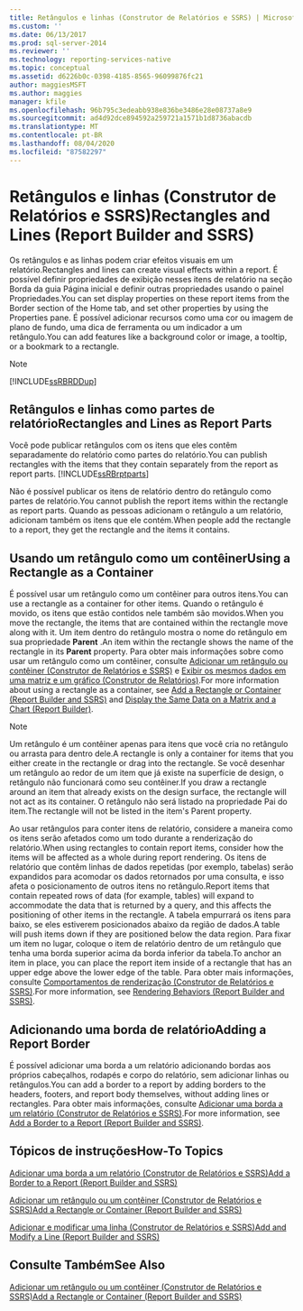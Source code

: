 ```yaml
---
title: Retângulos e linhas (Construtor de Relatórios e SSRS) | Microsoft Docs
ms.custom: ''
ms.date: 06/13/2017
ms.prod: sql-server-2014
ms.reviewer: ''
ms.technology: reporting-services-native
ms.topic: conceptual
ms.assetid: d6226b0c-0398-4185-8565-96099876fc21
author: maggiesMSFT
ms.author: maggies
manager: kfile
ms.openlocfilehash: 96b795c3edeabb938e836be3486e28e08737a8e9
ms.sourcegitcommit: ad4d92dce894592a259721a1571b1d8736abacdb
ms.translationtype: MT
ms.contentlocale: pt-BR
ms.lasthandoff: 08/04/2020
ms.locfileid: "87582297"
---
```

# <a name="rectangles-and-lines-report-builder-and-ssrs"></a><span data-ttu-id="e3563-102">Retângulos e linhas (Construtor de Relatórios e SSRS)</span><span class="sxs-lookup"><span data-stu-id="e3563-102">Rectangles and Lines (Report Builder and SSRS)</span></span>
  <span data-ttu-id="e3563-103">Os retângulos e as linhas podem criar efeitos visuais em um relatório.</span><span class="sxs-lookup"><span data-stu-id="e3563-103">Rectangles and lines can create visual effects within a report.</span></span> <span data-ttu-id="e3563-104">É possível definir propriedades de exibição nesses itens de relatório na seção Borda da guia Página inicial e definir outras propriedades usando o painel Propriedades.</span><span class="sxs-lookup"><span data-stu-id="e3563-104">You can set display properties on these report items from the Border section of the Home tab, and set other properties by using the Properties pane.</span></span> <span data-ttu-id="e3563-105">É possível adicionar recursos como uma cor ou imagem de plano de fundo, uma dica de ferramenta ou um indicador a um retângulo.</span><span class="sxs-lookup"><span data-stu-id="e3563-105">You can add features like a background color or image, a tooltip, or a bookmark to a rectangle.</span></span>  
  
> [!NOTE]  
>  [!INCLUDE[ssRBRDDup](../../includes/ssrbrddup-md.md)]  
  
##  <a name="rectangles-and-lines-as-report-parts"></a><a name="RectanglesLinesReportParts"></a> <span data-ttu-id="e3563-106">Retângulos e linhas como partes de relatório</span><span class="sxs-lookup"><span data-stu-id="e3563-106">Rectangles and Lines as Report Parts</span></span>  
 <span data-ttu-id="e3563-107">Você pode publicar retângulos com os itens que eles contêm separadamente do relatório como partes do relatório.</span><span class="sxs-lookup"><span data-stu-id="e3563-107">You can publish rectangles with the items that they contain separately from the report as report parts.</span></span> [!INCLUDE[ssRBrptparts](../../includes/ssrbrptparts-md.md)]  
  
 <span data-ttu-id="e3563-108">Não é possível publicar os itens de relatório dentro do retângulo como partes de relatório.</span><span class="sxs-lookup"><span data-stu-id="e3563-108">You cannot publish the report items within the rectangle as report parts.</span></span> <span data-ttu-id="e3563-109">Quando as pessoas adicionam o retângulo a um relatório, adicionam também os itens que ele contém.</span><span class="sxs-lookup"><span data-stu-id="e3563-109">When people add the rectangle to a report, they get the rectangle and the items it contains.</span></span>  
  

  
##  <a name="using-a-rectangle-as-a-container"></a><a name="RectangleAsContainer"></a><span data-ttu-id="e3563-110">Usando um retângulo como um contêiner</span><span class="sxs-lookup"><span data-stu-id="e3563-110">Using a Rectangle as a Container</span></span>  
 <span data-ttu-id="e3563-111">É possível usar um retângulo como um contêiner para outros itens.</span><span class="sxs-lookup"><span data-stu-id="e3563-111">You can use a rectangle as a container for other items.</span></span> <span data-ttu-id="e3563-112">Quando o retângulo é movido, os itens que estão contidos nele também são movidos.</span><span class="sxs-lookup"><span data-stu-id="e3563-112">When you move the rectangle, the items that are contained within the rectangle move along with it.</span></span> <span data-ttu-id="e3563-113">Um item dentro do retângulo mostra o nome do retângulo em sua propriedade **Parent** .</span><span class="sxs-lookup"><span data-stu-id="e3563-113">An item within the rectangle shows the name of the rectangle in its **Parent** property.</span></span> <span data-ttu-id="e3563-114">Para obter mais informações sobre como usar um retângulo como um contêiner, consulte [Adicionar um retângulo ou contêiner &#40;Construtor de Relatórios e SSRS&#41;](add-a-rectangle-or-container-report-builder-and-ssrs.md) e [Exibir os mesmos dados em uma matriz e um gráfico &#40;Construtor de Relatórios&#41;](display-the-same-data-on-a-matrix-and-a-chart-report-builder.md).</span><span class="sxs-lookup"><span data-stu-id="e3563-114">For more information about using a rectangle as a container, see [Add a Rectangle or Container &#40;Report Builder and SSRS&#41;](add-a-rectangle-or-container-report-builder-and-ssrs.md) and [Display the Same Data on a Matrix and a Chart &#40;Report Builder&#41;](display-the-same-data-on-a-matrix-and-a-chart-report-builder.md).</span></span>  
  
> [!NOTE]  
>  <span data-ttu-id="e3563-115">Um retângulo é um contêiner apenas para itens que você cria no retângulo ou arrasta para dentro dele.</span><span class="sxs-lookup"><span data-stu-id="e3563-115">A rectangle is only a container for items that you either create in the rectangle or drag into the rectangle.</span></span> <span data-ttu-id="e3563-116">Se você desenhar um retângulo ao redor de um item que já existe na superfície de design, o retângulo não funcionará como seu contêiner.</span><span class="sxs-lookup"><span data-stu-id="e3563-116">If you draw a rectangle around an item that already exists on the design surface, the rectangle will not act as its container.</span></span> <span data-ttu-id="e3563-117">O retângulo não será listado na propriedade Pai do item.</span><span class="sxs-lookup"><span data-stu-id="e3563-117">The rectangle will not be listed in the item's Parent property.</span></span>  
  
 <span data-ttu-id="e3563-118">Ao usar retângulos para conter itens de relatório, considere a maneira como os itens serão afetados como um todo durante a renderização do relatório.</span><span class="sxs-lookup"><span data-stu-id="e3563-118">When using rectangles to contain report items, consider how the items will be affected as a whole during report rendering.</span></span> <span data-ttu-id="e3563-119">Os itens de relatório que contêm linhas de dados repetidas (por exemplo, tabelas) serão expandidos para acomodar os dados retornados por uma consulta, e isso afeta o posicionamento de outros itens no retângulo.</span><span class="sxs-lookup"><span data-stu-id="e3563-119">Report items that contain repeated rows of data (for example, tables) will expand to accommodate the data that is returned by a query, and this affects the positioning of other items in the rectangle.</span></span> <span data-ttu-id="e3563-120">A tabela empurrará os itens para baixo, se eles estiverem posicionados abaixo da região de dados.</span><span class="sxs-lookup"><span data-stu-id="e3563-120">A table will push items down if they are positioned below the data region.</span></span> <span data-ttu-id="e3563-121">Para fixar um item no lugar, coloque o item de relatório dentro de um retângulo que tenha uma borda superior acima da borda inferior da tabela.</span><span class="sxs-lookup"><span data-stu-id="e3563-121">To anchor an item in place, you can place the report item inside of a rectangle that has an upper edge above the lower edge of the table.</span></span> <span data-ttu-id="e3563-122">Para obter mais informações, consulte [Comportamentos de renderização &#40;Construtor de Relatórios e SSRS&#41;](rendering-behaviors-report-builder-and-ssrs.md).</span><span class="sxs-lookup"><span data-stu-id="e3563-122">For more information, see [Rendering Behaviors &#40;Report Builder  and SSRS&#41;](rendering-behaviors-report-builder-and-ssrs.md).</span></span>  
  

  
##  <a name="adding-a-report-border"></a><a name="ReportBorder"></a><span data-ttu-id="e3563-123">Adicionando uma borda de relatório</span><span class="sxs-lookup"><span data-stu-id="e3563-123">Adding a Report Border</span></span>  
 <span data-ttu-id="e3563-124">É possível adicionar uma borda a um relatório adicionando bordas aos próprios cabeçalhos, rodapés e corpo do relatório, sem adicionar linhas ou retângulos.</span><span class="sxs-lookup"><span data-stu-id="e3563-124">You can add a border to a report by adding borders to the headers, footers, and report body themselves, without adding lines or rectangles.</span></span> <span data-ttu-id="e3563-125">Para obter mais informações, consulte [Adicionar uma borda a um relatório &#40;Construtor de Relatórios e SSRS&#41;](add-a-border-to-a-report-report-builder-and-ssrs.md).</span><span class="sxs-lookup"><span data-stu-id="e3563-125">For more information, see [Add a Border to a Report &#40;Report Builder and SSRS&#41;](add-a-border-to-a-report-report-builder-and-ssrs.md).</span></span>  
  

  
##  <a name="how-to-topics"></a><a name="HowTo"></a><span data-ttu-id="e3563-126">Tópicos de instruções</span><span class="sxs-lookup"><span data-stu-id="e3563-126">How-To Topics</span></span>  
 [<span data-ttu-id="e3563-127">Adicionar uma borda a um relatório &#40;Construtor de Relatórios e SSRS&#41;</span><span class="sxs-lookup"><span data-stu-id="e3563-127">Add a Border to a Report &#40;Report Builder and SSRS&#41;</span></span>](add-a-border-to-a-report-report-builder-and-ssrs.md)  
  
 [<span data-ttu-id="e3563-128">Adicionar um retângulo ou um contêiner &#40;Construtor de Relatórios e SSRS&#41;</span><span class="sxs-lookup"><span data-stu-id="e3563-128">Add a Rectangle or Container &#40;Report Builder and SSRS&#41;</span></span>](add-a-rectangle-or-container-report-builder-and-ssrs.md)  
  
 [<span data-ttu-id="e3563-129">Adicionar e modificar uma linha &#40;Construtor de Relatórios e SSRS&#41;</span><span class="sxs-lookup"><span data-stu-id="e3563-129">Add and Modify a Line &#40;Report Builder and SSRS&#41;</span></span>](add-and-modify-a-line-report-builder-and-ssrs.md)  
  
## <a name="see-also"></a><span data-ttu-id="e3563-130">Consulte Também</span><span class="sxs-lookup"><span data-stu-id="e3563-130">See Also</span></span>  
 [<span data-ttu-id="e3563-131">Adicionar um retângulo ou um contêiner &#40;Construtor de Relatórios e SSRS&#41;</span><span class="sxs-lookup"><span data-stu-id="e3563-131">Add a Rectangle or Container &#40;Report Builder and SSRS&#41;</span></span>](add-a-rectangle-or-container-report-builder-and-ssrs.md)  
  
  
